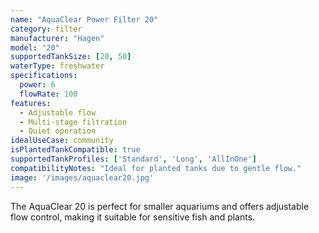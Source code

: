 ```yaml
---
name: "AquaClear Power Filter 20"
category: filter
manufacturer: "Hagen"
model: "20"
supportedTankSize: [20, 50]
waterType: freshwater
specifications:
  power: 6
  flowRate: 100
features:
  - Adjustable flow
  - Multi-stage filtration
  - Quiet operation
idealUseCase: community
isPlantedTankCompatible: true
supportedTankProfiles: ['Standard', 'Long', 'AllInOne']
compatibilityNotes: "Ideal for planted tanks due to gentle flow."
image: '/images/aquaclear20.jpg'
---
```

The AquaClear 20 is perfect for smaller aquariums and offers adjustable flow control, making it suitable for sensitive fish and plants.